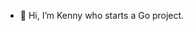 - 👋 Hi, I’m Kenny who starts a Go project.


<!---
CloudKenny/CloudKenny is a ✨ special ✨ repository because its `README.md` (this file) appears on your GitHub profile.
You can click the Preview link to take a look at your changes.
--->
